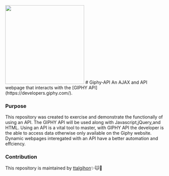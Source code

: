 <img src="https://media.giphy.com/media/3xz2BDFvxop2BfAQoM/giphy.gif" width="250" height="250" alt-text="Gif of the Giphy logo"/>
# Giphy-API 
An AJAX and API webpage that interacts with the [GIPHY API](https://developers.giphy.com/).

### Purpose
This repository was created to exercise and demonstrate the functionally of using an API.
The GIPHY API will be used along with Javascript,jQuery,and HTML.
Using an API is a vital tool to master, with GIPHY API the developer is the able to access data
otherwise only available on the Giphy website. Dynamic webpages interegated with an API have
a better automation and effciency.

### Contribution
This repository is maintained by [ttalgihon](https://github.com/ttalgihon):sparkles::cat::strawberry:
